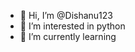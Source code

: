 - 👋 Hi, I’m @Dishanu123
- 👀 I’m interested in python
- 🌱 I’m currently learning 

<!---
Dishanu123/Dishanu123 is a ✨ special ✨ repository because its `README.md` (this file) appears on your GitHub profile.
You can click the Preview link to take a look at your changes.
--->
